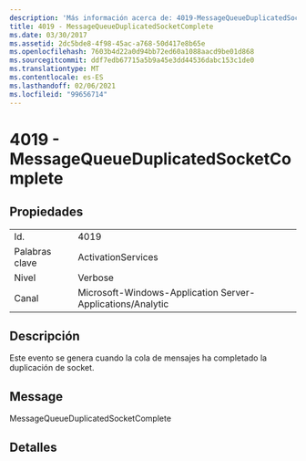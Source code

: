 ```yaml
---
description: 'Más información acerca de: 4019-MessageQueueDuplicatedSocketComplete'
title: 4019 - MessageQueueDuplicatedSocketComplete
ms.date: 03/30/2017
ms.assetid: 2dc5bde8-4f98-45ac-a768-50d417e8b65e
ms.openlocfilehash: 7603b4d22a0d94bb72ed60a1088aacd9be01d868
ms.sourcegitcommit: ddf7edb67715a5b9a45e3dd44536dabc153c1de0
ms.translationtype: MT
ms.contentlocale: es-ES
ms.lasthandoff: 02/06/2021
ms.locfileid: "99656714"
---
```

# <a name="4019---messagequeueduplicatedsocketcomplete"></a>4019 - MessageQueueDuplicatedSocketComplete

## <a name="properties"></a>Propiedades  
  
|||  
|-|-|  
|Id.|4019|  
|Palabras clave|ActivationServices|  
|Nivel|Verbose|  
|Canal|Microsoft-Windows-Application Server-Applications/Analytic|  
  
## <a name="description"></a>Descripción  

 Este evento se genera cuando la cola de mensajes ha completado la duplicación de socket.  
  
## <a name="message"></a>Message  

 MessageQueueDuplicatedSocketComplete  
  
## <a name="details"></a>Detalles
